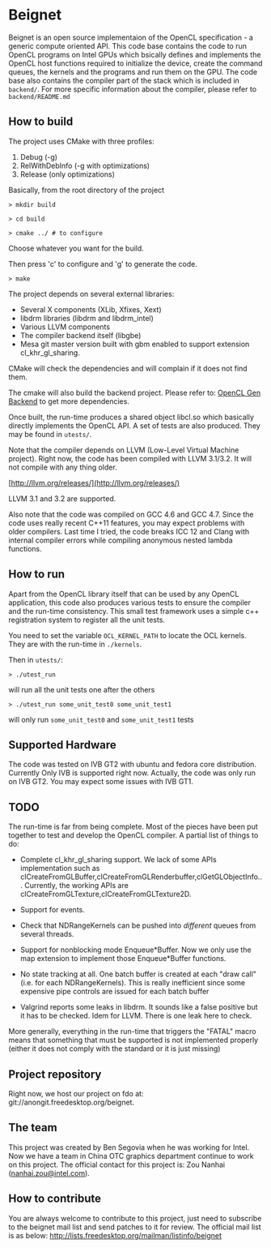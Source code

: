 Beignet
=======

Beignet is an open source implementaion of the OpenCL specification - a generic
compute oriented API. This code base contains the code to run OpenCL programs on
Intel GPUs which bsically defines and implements the OpenCL host functions
required to initialize the device, create the command queues, the kernels and
the programs and run them on the GPU. The code base also contains the compiler
part of the stack which is included in `backend/`. For more specific information
about the compiler, please refer to `backend/README.md`

How to build
------------

The project uses CMake with three profiles:

1. Debug (-g)
2. RelWithDebInfo (-g with optimizations)
3. Release (only optimizations)

Basically, from the root directory of the project

`> mkdir build`

`> cd build`

`> cmake ../ # to configure`

Choose whatever you want for the build.

Then press 'c' to configure and 'g' to generate the code.

`> make`

The project depends on several external libraries:

- Several X components (XLib, Xfixes, Xext)
- libdrm libraries (libdrm and libdrm\_intel)
- Various LLVM components
- The compiler backend itself (libgbe)
- Mesa git master version built with gbm enabled to support extension cl\_khr\_gl\_sharing.

CMake will check the dependencies and will complain if it does not find them.

The cmake will also build the backend project. Please refer to:
[OpenCL Gen Backend](backend/README.html) to get more dependencies.

Once built, the run-time produces a shared object libcl.so which basically
directly implements the OpenCL API. A set of tests are also produced. They may
be found in `utests/`.

Note that the compiler depends on LLVM (Low-Level Virtual Machine project).
Right now, the code has been compiled with LLVM 3.1/3.2. It will not compile
with any thing older. 

[http://llvm.org/releases/](http://llvm.org/releases/)

LLVM 3.1 and 3.2 are supported.

Also note that the code was compiled on GCC 4.6 and GCC 4.7. Since the code uses
really recent C++11 features, you may expect problems with older compilers. Last
time I tried, the code breaks ICC 12 and Clang with internal compiler errors
while compiling anonymous nested lambda functions.

How to run
----------

Apart from the OpenCL library itself that can be used by any OpenCL application,
this code also produces various tests to ensure the compiler and the run-time
consistency. This small test framework uses a simple c++ registration system to
register all the unit tests.

You need to set the variable `OCL_KERNEL_PATH` to locate the OCL kernels. They
are with the run-time in `./kernels`.

Then in `utests/`:

`> ./utest_run`

will run all the unit tests one after the others

`> ./utest_run some_unit_test0 some_unit_test1`

will only run `some_unit_test0` and `some_unit_test1` tests

Supported Hardware
------------------

The code was tested on IVB GT2 with ubuntu and fedora core distribution.
Currently Only IVB is supported right now. Actually, the code was only run on IVB GT2. You
may expect some issues with IVB GT1.

TODO
----

The run-time is far from being complete. Most of the pieces have been put
together to test and develop the OpenCL compiler. A partial list of things to
do:

- Complete cl\_khr\_gl\_sharing support. We lack of some APIs implementation such
  as clCreateFromGLBuffer,clCreateFromGLRenderbuffer,clGetGLObjectInfo... Currently,
  the working APIs are clCreateFromGLTexture,clCreateFromGLTexture2D.

- Support for events.

- Check that NDRangeKernels can be pushed into _different_ queues from several
  threads.

- Support for nonblocking mode Enqueue\*Buffer. Now we only use the map extension to
  implement those Enqueue\*Buffer functions. 

- No state tracking at all. One batch buffer is created at each "draw call"
  (i.e. for each NDRangeKernels). This is really inefficient since some
  expensive pipe controls are issued for each batch buffer

- Valgrind reports some leaks in libdrm. It sounds like a false positive but it
  has to be checked. Idem for LLVM. There is one leak here to check.

More generally, everything in the run-time that triggers the "FATAL" macro means
that something that must be supported is not implemented properly (either it
does not comply with the standard or it is just missing)

Project repository
------------------
Right now, we host our project on fdo at: git://anongit.freedesktop.org/beignet.

The team
--------
This project was created by Ben Segovia when he was working for Intel. Now we
have a team in China OTC graphics department continue to work on this project.
The official contact for this project is: Zou Nanhai (<nanhai.zou@intel.com>).

How to contribute
-----------------
You are always welcome to contribute to this project, just need to subscribe
to the beignet mail list and send patches to it for review.
The official mail list is as below:
http://lists.freedesktop.org/mailman/listinfo/beignet
